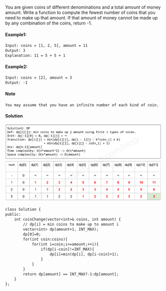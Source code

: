 You are given coins of different denominations and a total amount of money amount. Write a function to compute the fewest number of coins that you need to make up that amount. If that amount of money cannot be made up by any combination of the coins, return -1.

#### Example1:
```
Input: coins = [1, 2, 5], amount = 11
Output: 3 
Explanation: 11 = 5 + 5 + 1
```

#### Example2:
```
Input: coins = [2], amount = 3
Output: -1
```

#### Note
```
You may assume that you have an infinite number of each kind of coin.
```

#### Solution
![Alt text](./images/322.png)
```
class Solution {
public:
    int coinChange(vector<int>& coins, int amount) {
        // dp[i] = min coins to make up to amount i
        vector<int> dp(amount+1, INT_MAX);
        dp[0]=0;
        for(int coin:coins){
            for(int i=coin;i<=amount;++i){
                if(dp[i-coin]!=INT_MAX){
                    dp[i]=min(dp[i], dp[i-coin]+1);
                }
            }
        }
        return dp[amount] == INT_MAX?-1:dp[amount];
    }
};
```
